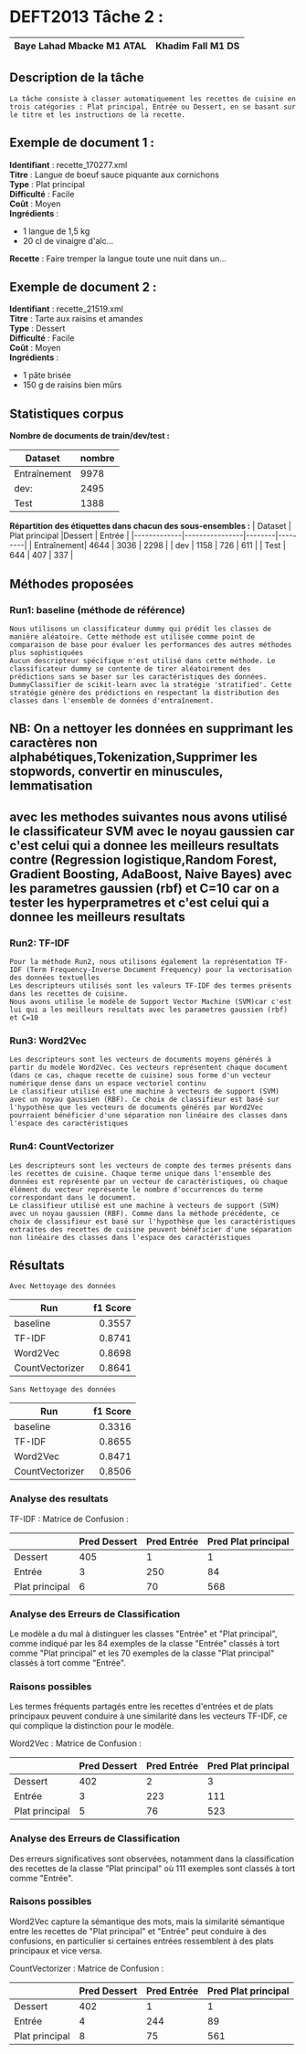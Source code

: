 # DEFT2013 Tâche 2 :


| **Baye Lahad Mbacke M1 ATAL** | **Khadim Fall M1 DS**
|----------------|----------------|
## Description de la tâche
    La tâche consiste à classer automatiquement les recettes de cuisine en trois catégories : Plat principal, Entrée ou Dessert, en se basant sur le titre et les instructions de la recette.
## Exemple de document 1 :
**Identifiant** : recette_170277.xml  
**Titre** : Langue de boeuf sauce piquante aux cornichons  
**Type** : Plat principal  
**Difficulté** : Facile  
**Coût** : Moyen  
**Ingrédients** :
- 1 langue de 1,5 kg
- 20 cl de vinaigre d'alc...  

**Recette** : Faire tremper la langue toute une nuit dans un...

## Exemple de document 2 :
**Identifiant** : recette_21519.xml  
**Titre** : Tarte aux raisins et amandes  
**Type** : Dessert  
**Difficulté** : Facile  
**Coût** : Moyen  
**Ingrédients** :
- 1 pâte brisée
- 150 g de raisins bien mûrs

## Statistiques corpus

**Nombre de documents de train/dev/test :**

|   Dataset     | nombre |
|---------------|--------|
| Entraînement  |  9978  |
| dev:          |  2495  |
| Test          |  1388  |

**Répartition des étiquettes dans chacun des sous-ensembles :**
|   Dataset   | Plat principal |Dessert | Entrée |
|-------------|----------------|--------|---------|
| Entraînement| 4644           | 3036   | 2298    |
| dev         | 1158           | 726    | 611     |
| Test        | 644            | 407    | 337     |

## Méthodes proposées

### Run1: baseline (méthode de référence)

	Nous utilisons un classificateur dummy qui prédit les classes de manière aléatoire. Cette méthode est utilisée comme point de comparaison de base pour évaluer les performances des autres méthodes plus sophistiquées
	Aucun descripteur spécifique n'est utilisé dans cette méthode. Le classificateur dummy se contente de tirer aléatoirement des prédictions sans se baser sur les caractéristiques des données.
	DummyClassifier de scikit-learn avec la stratégie 'stratified'. Cette stratégie génère des prédictions en respectant la distribution des classes dans l'ensemble de données d'entraînement.


## NB: On a nettoyer les données en supprimant  les caractères non alphabétiques,Tokenization,Supprimer les stopwords, convertir en minuscules, lemmatisation
## avec les methodes suivantes nous avons utilisé le classificateur SVM avec le noyau gaussien car c'est celui qui a donnee les meilleurs resultats contre (Regression logistique,Random Forest, Gradient Boosting, AdaBoost, Naive Bayes) avec les parametres gaussien (rbf) et C=10 car on a tester les hyperprametres et c'est celui qui a donnee les meilleurs resultats

### Run2: TF-IDF

    Pour la méthode Run2, nous utilisons également la représentation TF-IDF (Term Frequency-Inverse Document Frequency) pour la vectorisation des données textuelles
    Les descripteurs utilisés sont les valeurs TF-IDF des termes présents dans les recettes de cuisine.
    Nous avons utilise le modèle de Support Vector Machine (SVM)car c'est lui qui a les meilleurs resultats avec les parametres gaussien (rbf) et C=10
### Run3: Word2Vec

    Les descripteurs sont les vecteurs de documents moyens générés à partir du modèle Word2Vec. Ces vecteurs représentent chaque document (dans ce cas, chaque recette de cuisine) sous forme d'un vecteur numérique dense dans un espace vectoriel continu
    Le classifieur utilisé est une machine à vecteurs de support (SVM) avec un noyau gaussien (RBF). Ce choix de classifieur est basé sur l'hypothèse que les vecteurs de documents générés par Word2Vec pourraient bénéficier d'une séparation non linéaire des classes dans l'espace des caractéristiques
### Run4: CountVectorizer
    Les descripteurs sont les vecteurs de compte des termes présents dans les recettes de cuisine. Chaque terme unique dans l'ensemble des données est représenté par un vecteur de caractéristiques, où chaque élément du vecteur représente le nombre d'occurrences du terme correspondant dans le document.
    Le classifieur utilisé est une machine à vecteurs de support (SVM) avec un noyau gaussien (RBF). Comme dans la méthode précédente, ce choix de classifieur est basé sur l'hypothèse que les caractéristiques extraites des recettes de cuisine peuvent bénéficier d'une séparation non linéaire des classes dans l'espace des caractéristiques
## Résultats
``Avec Nettoyage des données``

| Run      | f1 Score |                       
| -------- | --------:|
| baseline |  0.3557 |
| TF-IDF   |  0.8741 |
| Word2Vec |  0.8698 |
| CountVectorizer   | 0.8641 |

``Sans Nettoyage des données``

| Run      | f1 Score |
| -------- | --------:|
| baseline |  0.3316 |
| TF-IDF   |  0.8655 |
| Word2Vec |  0.8471  |
| CountVectorizer   | 0.8506 |



### Analyse des resultats
TF-IDF :
Matrice de Confusion :

|         | Pred Dessert | Pred Entrée | Pred Plat principal |
|---------|--------------|-------------|---------------------|
| Dessert | 405          | 1           | 1                   |
| Entrée  | 3            | 250         | 84                  |
| Plat principal | 6    | 70          | 568                 |

### Analyse des Erreurs de Classification

Le modèle a du mal à distinguer les classes "Entrée" et "Plat principal", comme indiqué par les 84 exemples de la classe "Entrée" classés à tort comme "Plat principal" et les 70 exemples de la classe "Plat principal" classés à tort comme "Entrée".

### Raisons possibles

Les termes fréquents partagés entre les recettes d'entrées et de plats principaux peuvent conduire à une similarité dans les vecteurs TF-IDF, ce qui complique la distinction pour le modèle.


Word2Vec :
Matrice de Confusion :

|         | Pred Dessert | Pred Entrée | Pred Plat principal |
|---------|--------------|-------------|---------------------|
| Dessert | 402          | 2           | 3                   |
| Entrée  | 3            | 223         | 111                  |
| Plat principal | 5    | 76          | 523                 |

### Analyse des Erreurs de Classification

Des erreurs significatives sont observées, notamment dans la classification des recettes de la classe "Plat principal" où 111 exemples sont classés à tort comme "Entrée".

### Raisons possibles

Word2Vec capture la sémantique des mots, mais la similarité sémantique entre les recettes de "Plat principal" et "Entrée" peut conduire à des confusions, en particulier si certaines entrées ressemblent à des plats principaux et vice versa.

CountVectorizer :
Matrice de Confusion :

|         | Pred Dessert | Pred Entrée | Pred Plat principal |
|---------|--------------|-------------|---------------------|
| Dessert | 402          | 1           | 1                   |
| Entrée  | 4            | 244         | 89                  |
| Plat principal | 8    | 75          | 561                 |

